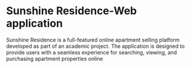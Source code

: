 # Sunshine Residence-Web application
Sunshine Residence is a full-featured online apartment selling platform developed as part of an academic project. The application is designed to provide users with a seamless experience for searching, viewing, and purchasing apartment properties online
